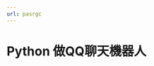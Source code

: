 ```yaml
---
url: pasrgc
---
```


# Python 做QQ聊天機器人

<!doctype html><div data-lake-element="root" class="lake-engine lake-typography-traditional" data-parser-by="lake2html"></div>